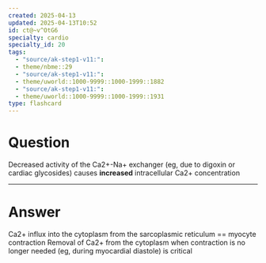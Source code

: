 ```yaml
---
created: 2025-04-13
updated: 2025-04-13T10:52
id: ct@~v^OtG6
specialty: cardio
specialty_id: 20
tags:
  - "source/ak-step1-v11:": 
  - theme/nbme::29
  - "source/ak-step1-v11:": 
  - theme/uworld::1000-9999::1000-1999::1882
  - "source/ak-step1-v11:": 
  - theme/uworld::1000-9999::1000-1999::1931
type: flashcard
---
```


# Question
Decreased activity of the Ca2+-Na+ exchanger (eg, due to digoxin or cardiac glycosides) causes **increased** intracellular Ca2+ concentration

---

# Answer
Ca2+ influx into the cytoplasm from the sarcoplasmic reticulum == myocyte contraction   Removal of Ca2+ from the cytoplasm when contraction is no longer needed (eg, during myocardial diastole) is critical
